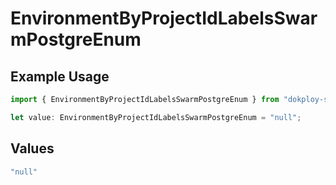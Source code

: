 # EnvironmentByProjectIdLabelsSwarmPostgreEnum

## Example Usage

```typescript
import { EnvironmentByProjectIdLabelsSwarmPostgreEnum } from "dokploy-sdk/models/operations";

let value: EnvironmentByProjectIdLabelsSwarmPostgreEnum = "null";
```

## Values

```typescript
"null"
```